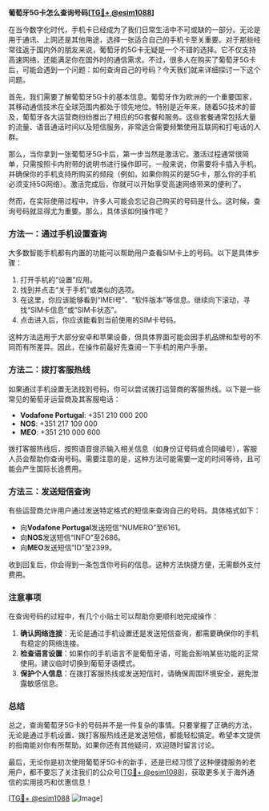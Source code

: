 **葡萄牙5G卡怎么查询号码[[TG💪+ @esim1088](https://t.me/s/esim1088)]**

在当今数字化时代，手机卡已经成为了我们日常生活中不可或缺的一部分。无论是用于通讯、上网还是其他用途，选择一张适合自己的手机卡至关重要。对于那些经常往返于国内外的朋友来说，葡萄牙的5G卡无疑是一个不错的选择。它不仅支持高速网络，还能满足你在国外时的通信需求。不过，很多人在购买了葡萄牙5G卡后，可能会遇到一个问题：如何查询自己的号码？今天我们就来详细探讨一下这个问题。

首先，我们需要了解葡萄牙5G卡的基本信息。葡萄牙作为欧洲的一个重要国家，其移动通信技术在全球范围内都处于领先地位。特别是近年来，随着5G技术的普及，葡萄牙各大运营商纷纷推出了相应的5G套餐和服务。这些套餐通常包括大量的流量、语音通话时间以及短信服务，非常适合需要频繁使用互联网和打电话的人群。

那么，当你拿到一张葡萄牙5G卡后，第一步当然是激活它。激活过程通常很简单，只需按照卡内附带的说明书进行操作即可。一般来说，你需要将卡插入手机，并确保你的手机支持所购买的频段（例如，如果你购买的是5G卡，那么你的手机必须支持5G网络）。激活完成后，你就可以开始享受高速网络带来的便利了。

然而，在实际使用过程中，许多人可能会忘记自己购买的号码是什么。这时候，查询号码就显得尤为重要。那么，具体该如何操作呢？

### 方法一：通过手机设置查询

大多数智能手机都有内置的功能可以帮助用户查看SIM卡上的号码。以下是具体步骤：

1. 打开手机的“设置”应用。
2. 找到并点击“关于手机”或类似的选项。
3. 在这里，你应该能够看到“IMEI号”、“软件版本”等信息。继续向下滚动，寻找“SIM卡信息”或“SIM卡状态”。
4. 点击进入后，你应该能看到当前使用的SIM卡号码。

这种方法适用于大部分安卓和苹果设备，但具体界面可能会因手机品牌和型号的不同而有所差异。因此，在操作前最好先查阅一下手机的用户手册。

### 方法二：拨打客服热线

如果通过手机设置无法找到号码，你可以尝试拨打运营商的客服热线。以下是一些常见的葡萄牙运营商及其客服电话：

- **Vodafone Portugal**: +351 210 000 200
- **NOS**: +351 217 109 000
- **MEO**: +351 210 000 600

拨打客服热线后，按照语音提示输入相关信息（如身份证号码或合同编号），客服人员会帮助你查询号码。需要注意的是，这种方法可能需要一定的时间等待，且可能会产生国际长途费用。

### 方法三：发送短信查询

有些运营商允许用户通过发送特定格式的短信来查询自己的号码。具体格式如下：

- 向**Vodafone Portugal**发送短信“NUMERO”至6161。
- 向**NOS**发送短信“INFO”至2686。
- 向**MEO**发送短信“ID”至2399。

收到回复后，你会得到一条包含你号码的信息。这种方法快捷方便，无需额外支付费用。

### 注意事项

在查询号码的过程中，有几个小贴士可以帮助你更顺利地完成操作：

1. **确认网络连接**：无论是通过手机设置还是发送短信查询，都需要确保你的手机有稳定的网络连接。
2. **检查语言设置**：如果你的手机语言不是葡萄牙语，可能会影响某些功能的正常使用。建议临时切换到葡萄牙语模式。
3. **保护个人信息**：在拨打客服热线或发送短信时，请确保周围环境安全，避免泄露敏感信息。

### 总结

总之，查询葡萄牙5G卡的号码并不是一件复杂的事情。只要掌握了正确的方法，无论是通过手机设置、拨打客服热线还是发送短信，都能轻松搞定。希望本文提供的指南能对你有所帮助。如果你还有其他疑问，欢迎随时留言讨论。

最后，无论你是初次使用葡萄牙5G卡的新手，还是已经习惯了这种便捷服务的老用户，都不要忘了关注我们的公众号[[TG💪+ @esim1088](https://t.me/s/esim1088)]，获取更多关于海外通信的实用技巧和优惠信息！

[[TG💪+ @esim1088](https://t.me/s/esim1088) ![Image](https://i.postimg.cc/4NQfJmqS/Snipaste-2025-05-13-00-14-12.png)]